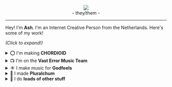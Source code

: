 <p align="center"><a href="https://estroBiologist.carrd.co/"><img src="https://media.discordapp.net/attachments/857262465876099083/947078280182398996/ashtaylor.png"></a><br>
	- they/them -
</p>

---

Hey! I'm **Ash**. I'm an Internet Creative Person from the Netherlands. Here's some of my work!

*(Click to expand!)*
<br>
<details>
	<summary>⭕ I'm making <b>CHORDIOID</b></summary>
	<br>
	<b>CHORDIOID: Prelude</b> is a musical adventure game I've been working on for the past year, as the lead developer, musician, artist, designer, writer...<br>
	<br>
	It's the first part of a bigger episodic story known collectively as <b>CHORDIOID</b>, which I hope to one day, in my wildest dreams, actually finish.<br>
	<br>
</details>

<details>
	<summary>📺 I'm on the <b>Vast Error Music Team</b></summary>
	<br>
	As of 2022, I'm a musician for the webcomic <a href="https://www.deconreconstruction.com/"><b>Vast Error</b></a>. I still can't quite believe it! I'm honoured and super stoked to be working with so many ridiculously talented creatives.<br>
	<br>
	You should read the comic if you haven't, it's pretty freaking cool! <i>(If you ask me, though, start with <b><a href="https://deconreconstruction.itch.io/snowbound-blood">Snowbound Blood</a></b>.)</i><br>
	<br>
</details>

<details>
	<summary>☀️ I make music for <b>Godfeels</b></summary>
	<br>
	<b><a href="https://archiveofourown.org/series/1475819">Godfeels</a></b> is a canon-divergent fan continuation of <b>Homestuck</b>, written by Sarah Zedig and co.<br>
	<br>
	I've found myself as a... quasi-official(?) musician for the project? Which I'm very grateful for. The story means a lot to me, as well as a lot of other plural folk, and being able to provide music for it is a special kind of honour.<br>
	<br>
	You can find my Godfeels discrography <b><a href="https://8reath-of-light.bandcamp.com/">here</a></b>.<br>
	<br>
</details>

<details>
	<summary>💬 I made <b>Pluralchum</b></summary>
	<br>
	<b><a href="https://www.github.com/estroBiologist/pluralchum">Pluralchum</a></b> is a BetterDiscord plugin that provides improved integration with PluralKit, adding things like proper name and text colours to the mix.<br>
	<br>
	I made it as a "fun" learning exercise in the span of a few days, and what I learned is that people who use JavaScript regularly are fucking unhinged.<br>
	<br>
</details>

<details>
 	<summary>🌃 I do <b>loads of other stuff</b></summary>
	<br>
	<b>I'm always up to something!</b> Commonly described as:<br>
	<br>
	
- *"unhinged work ethic"*
- *"please get some fucking sleep, like, ever"*
- *"pretty cool, but uses made-up quotes too much"*
	
I cannot <i>possibly</i> sit still. They thought giving me medication would make me chill out, but the <i><b>joke's on them</b></i>. It just made me able to do the laundry in-between constantly churning out projects. <br>
	<br>
	Speaking of which, I have to go do the laundry. But you can keep track of what I'm up to on any given day via <b><a href="https://twitter.com/estroBiologist">Twitter</a></b>.<br>
	<br>
	Thanks for reading! <i>-Ash</i>
</details>
